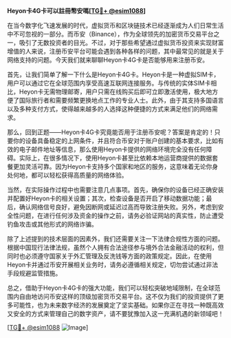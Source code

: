 **Heyon卡4G卡可以註冊幣安嗎[[TG💪+ @esim1088](https://t.me/s/esim1088)]**

在当今数字化飞速发展的时代，虚拟货币和区块链技术已经逐渐成为人们日常生活中不可忽视的一部分。而币安（Binance），作为全球领先的加密货币交易平台之一，吸引了无数投资者的目光。不过，对于那些希望通过虚拟货币投资来实现财富增值的人来说，注册币安平台可能会遇到各种各样的问题，其中最常见的就是关于网络支持的问题。今天我们就来聊聊Heyon卡4G卡是否能够用来注册币安。

首先，让我们简单了解一下什么是Heyon卡4G卡。Heyon卡是一种虚拟SIM卡，用户可以通过它在全球范围内享受高速互联网连接服务。与传统的实体SIM卡相比，Heyon卡无需物理邮寄，用户只需在线购买后即可立即激活使用，极大地方便了国际旅行者和需要频繁更换地点工作的专业人士。此外，由于其支持多国语言以及多种支付方式，使得越来越多的人选择这种便捷的方式来满足他们的网络需求。

那么，回到正题——Heyon卡4G卡究竟能否用于注册币安呢？答案是肯定的！只要你的设备具备稳定的上网条件，并且符合币安对于账户创建的基本要求，比如有效的电子邮件地址等信息，那么使用Heyon卡提供的网络环境完全没有任何障碍。实际上，在很多情况下，使用Heyon卡甚至比依赖本地运营商提供的数据套餐更加灵活可靠。因为Heyon卡支持多个国家和地区的服务，这意味着无论你身处何地，都可以轻松获得高质量的网络体验。

当然，在实际操作过程中也需要注意几点事项。首先，确保你的设备已经正确安装并配置好Heyon卡的相关设置；其次，检查设备是否开启了移动数据功能；最后，确认网络信号良好，避免因断网或延迟过高而导致注册失败。另外，考虑到安全性问题，在进行任何涉及资金的操作之前，请务必验证网站的真实性，防止遭受钓鱼攻击或其他形式的网络诈骗。

除了上述提到的技术层面的因素外，我们还需要关注一下法律合规性方面的问题。根据中国现行法律法规，虽然个人拥有合法途径参与境外合法金融活动的权利，但同时也必须遵守国家关于外汇管理及反洗钱等方面的政策规定。因此，在使用Heyon卡并通过币安开展相关业务时，请务必遵循相关规定，切勿尝试通过非法手段规避监管措施。

总之，借助于Heyon卡4G卡的强大功能，我们可以轻松突破地域限制，在全球范围内自由地访问币安这样的顶级加密货币交易平台。这不仅为我们的投资提供了更多可能性，也为未来数字经济的发展奠定了坚实基础。如果你正在寻找一种既高效又安全的方式来管理自己的数字资产，请不要犹豫加入这一充满机遇的新领域吧！

[[TG💪+ @esim1088](https://t.me/s/esim1088) ![Image](https://i.postimg.cc/4NQfJmqS/Snipaste-2025-05-13-00-14-12.png)]